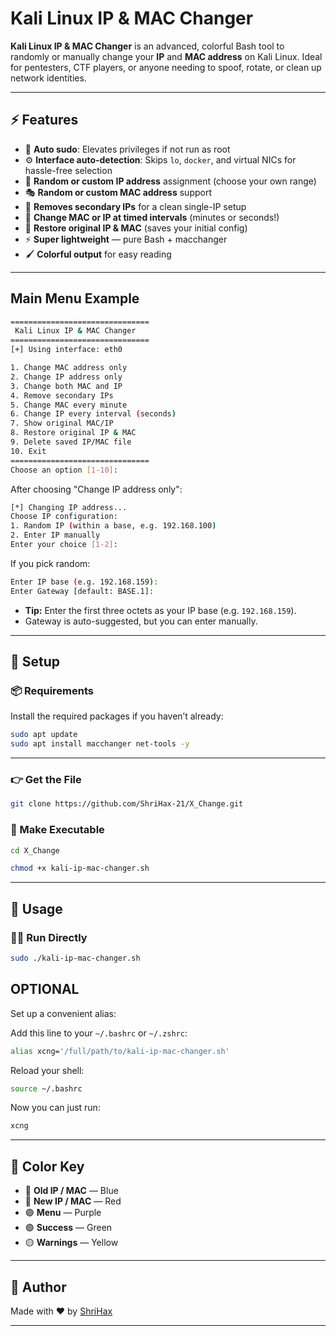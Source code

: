 # Kali Linux IP & MAC Changer

**Kali Linux IP & MAC Changer** is an advanced, colorful Bash tool to randomly or manually change your **IP** and **MAC address** on Kali Linux. Ideal for pentesters, CTF players, or anyone needing to spoof, rotate, or clean up network identities.

---

## ⚡ Features

- 🔐 **Auto sudo**: Elevates privileges if not run as root
- ⚙️ **Interface auto-detection**: Skips `lo`, `docker`, and virtual NICs for hassle-free selection
- 🔁 **Random or custom IP address** assignment (choose your own range)
- 🎭 **Random or custom MAC address** support
- 🧹 **Removes secondary IPs** for a clean single-IP setup
- 🔄 **Change MAC or IP at timed intervals** (minutes or seconds!)
- 🧬 **Restore original IP & MAC** (saves your initial config)
- ⚡ **Super lightweight** — pure Bash + macchanger
- 🖌️ **Colorful output** for easy reading

---

## Main Menu Example

```bash
===============================
 Kali Linux IP & MAC Changer
===============================
[+] Using interface: eth0

1. Change MAC address only 
2. Change IP address only 
3. Change both MAC and IP 
4. Remove secondary IPs 
5. Change MAC every minute
6. Change IP every interval (seconds)
7. Show original MAC/IP
8. Restore original IP & MAC
9. Delete saved IP/MAC file
10. Exit
===============================
Choose an option [1-10]:
```

After choosing "Change IP address only":

```bash
[*] Changing IP address...
Choose IP configuration:
1. Random IP (within a base, e.g. 192.168.100)
2. Enter IP manually
Enter your choice [1-2]:
```

If you pick random:
```bash
Enter IP base (e.g. 192.168.159):
Enter Gateway [default: BASE.1]:
```
- **Tip:** Enter the first three octets as your IP base (e.g. `192.168.159`).  
- Gateway is auto-suggested, but you can enter manually.

---

## 🚀 Setup

### 📦 Requirements

Install the required packages if you haven’t already:

```bash
sudo apt update
sudo apt install macchanger net-tools -y
```

---

### 👉 Get the File

```bash
git clone https://github.com/ShriHax-21/X_Change.git
```

### 📂 Make Executable

```bash
cd X_Change

chmod +x kali-ip-mac-changer.sh
```

---

## 🧠 Usage

### 🏃‍♂️ Run Directly

```bash
sudo ./kali-ip-mac-changer.sh
```

## OPTIONAL

Set up a convenient alias:

Add this line to your `~/.bashrc` or `~/.zshrc`:
```bash
alias xcng='/full/path/to/kali-ip-mac-changer.sh'
```
Reload your shell:
```bash
source ~/.bashrc
```
Now you can just run:
```bash
xcng
```

---

## 🎨 Color Key

- 🔵 **Old IP / MAC** — Blue
- 🔴 **New IP / MAC** — Red
- 🟣 **Menu** — Purple
- 🟢 **Success** — Green
- 🟡 **Warnings** — Yellow

---

## 🤘 Author

Made with ❤️ by [ShriHax](https://github.com/ShriHax-21)

---
